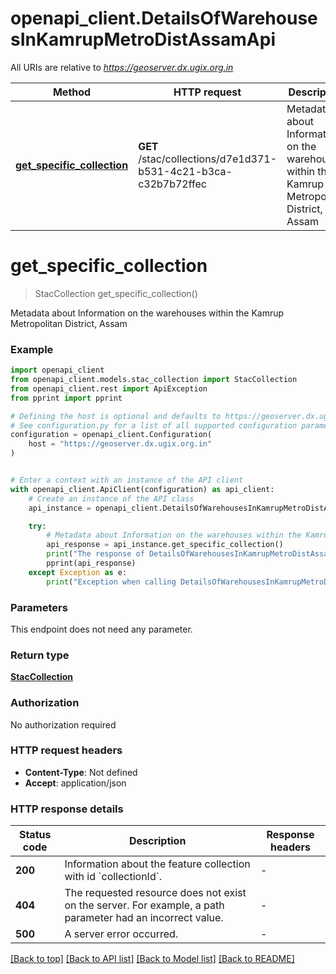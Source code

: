 # openapi_client.DetailsOfWarehousesInKamrupMetroDistAssamApi

All URIs are relative to *https://geoserver.dx.ugix.org.in*

Method | HTTP request | Description
------------- | ------------- | -------------
[**get_specific_collection**](DetailsOfWarehousesInKamrupMetroDistAssamApi.md#get_specific_collection) | **GET** /stac/collections/d7e1d371-b531-4c21-b3ca-c32b7b72ffec | Metadata about Information on the warehouses within the Kamrup Metropolitan District, Assam


# **get_specific_collection**
> StacCollection get_specific_collection()

Metadata about Information on the warehouses within the Kamrup Metropolitan District, Assam

### Example


```python
import openapi_client
from openapi_client.models.stac_collection import StacCollection
from openapi_client.rest import ApiException
from pprint import pprint

# Defining the host is optional and defaults to https://geoserver.dx.ugix.org.in
# See configuration.py for a list of all supported configuration parameters.
configuration = openapi_client.Configuration(
    host = "https://geoserver.dx.ugix.org.in"
)


# Enter a context with an instance of the API client
with openapi_client.ApiClient(configuration) as api_client:
    # Create an instance of the API class
    api_instance = openapi_client.DetailsOfWarehousesInKamrupMetroDistAssamApi(api_client)

    try:
        # Metadata about Information on the warehouses within the Kamrup Metropolitan District, Assam
        api_response = api_instance.get_specific_collection()
        print("The response of DetailsOfWarehousesInKamrupMetroDistAssamApi->get_specific_collection:\n")
        pprint(api_response)
    except Exception as e:
        print("Exception when calling DetailsOfWarehousesInKamrupMetroDistAssamApi->get_specific_collection: %s\n" % e)
```



### Parameters

This endpoint does not need any parameter.

### Return type

[**StacCollection**](StacCollection.md)

### Authorization

No authorization required

### HTTP request headers

 - **Content-Type**: Not defined
 - **Accept**: application/json

### HTTP response details

| Status code | Description | Response headers |
|-------------|-------------|------------------|
**200** | Information about the feature collection with id &#x60;collectionId&#x60;. |  -  |
**404** | The requested resource does not exist on the server. For example, a path parameter had an incorrect value. |  -  |
**500** | A server error occurred. |  -  |

[[Back to top]](#) [[Back to API list]](../README.md#documentation-for-api-endpoints) [[Back to Model list]](../README.md#documentation-for-models) [[Back to README]](../README.md)

